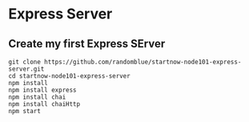 # Express Server

## Create my first Express SErver

```
git clone https://github.com/randomblue/startnow-node101-express-server.git
cd startnow-node101-express-server
npm install
npm install express
npm install chai
npm install chaiHttp
npm start
```